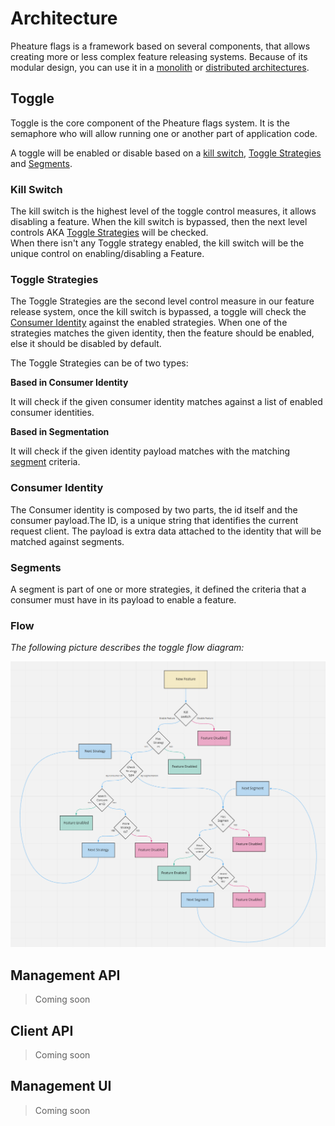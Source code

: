 # Architecture

Pheature flags is a framework based on several components, that allows creating more or less complex feature releasing systems. 
Because of its modular design, you can use it in a [monolith](/architecture/monolith) or [distributed architectures](/architecture/distributed).

## Toggle

Toggle is the core component of the Pheature flags system. It is the semaphore who will allow running one or another part of application code.

A toggle will be enabled or disable based on a [kill switch](#kill-switch), [Toggle Strategies](#toggle-strategies) and [Segments](#segments).

### Kill Switch

The kill switch is the highest level of the toggle control measures, it allows disabling a feature.
When the kill switch is bypassed, then the next level controls AKA [Toggle Strategies](#toggle-strategies) will be checked.   
When there isn't any Toggle strategy enabled, the kill switch will be the unique control on enabling/disabling a Feature. 

### Toggle Strategies

The Toggle Strategies are the second level control measure in our feature release system, once the kill switch is bypassed,
a toggle will check the [Consumer Identity](#consumer-identity) against the enabled strategies. When one of the strategies
matches the given identity, then the feature should be enabled, else it should be disabled by default.

The Toggle Strategies can be of two types:

**Based in Consumer Identity**
  
It will check if the given consumer identity matches against a list of enabled consumer identities.

**Based in Segmentation**

It will check if the given identity payload matches with the matching [segment](#segments) criteria.

### Consumer Identity

The Consumer identity is composed by two parts, the id itself and the consumer payload.The ID, is a unique string that 
identifies the current request client. The payload is extra data attached to the identity that will be matched against segments. 

### Segments

A segment is part of one or more strategies, it defined the criteria that a consumer must have in its payload to enable a feature.

### Flow

*The following picture describes the toggle flow diagram:*

![Toggle flow diagram](../assets/toggle-flow-diagram.png)

## Management API

> Coming soon

## Client API

> Coming soon

## Management UI

> Coming soon
